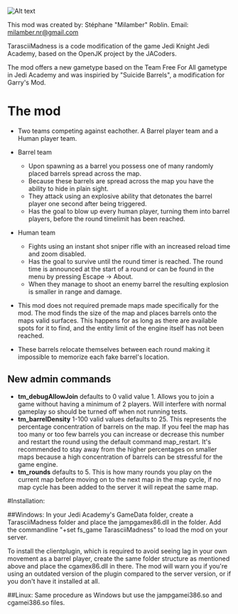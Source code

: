 ![Alt text](https://dl.dropboxusercontent.com/u/100824046/jofstuff/TarasciiMadness/media/tarascii_title.png "Tarascii Madness")

This mod was created by: Stéphane "Milamber" Roblin. 
Email: milamber.nr@gmail.com

TarasciiMadness is a code modification of the game Jedi Knight Jedi Academy, based on the OpenJK project by the JACoders.


The mod offers a new gametype based on the Team Free For All gametype in Jedi Academy and was inspiried by "Suicide Barrels", a modification for Garry's Mod.

# The mod

* Two teams competing against eachother. A Barrel player team and a Human player team.

* Barrel team
	* Upon spawning as a barrel you possess one of many randomly placed barrels spread across the map.
	* Because these barrels are spread across the map you have the ability to hide in plain sight.
	* They attack using an explosive ability that detonates the barrel player one second after being triggered.
	* Has the goal to blow up every human player, turning them into barrel players, before the round timelimit has been reached.

* Human team
	* Fights using an instant shot sniper rifle with an increased reload time and zoom disabled.
	* Has the goal to survive until the round timer is reached. The round time is announced at the start of a round or can be found in the menu by pressing Escape -> About.
	* When they manage to shoot an enemy barrel the resulting explosion is smaller in range and damage.

* This mod does not required premade maps made specifically for the mod. The mod finds the size of the map and places barrels onto the maps valid surfaces. This happens for as long as there are available spots for it to find, and the entity limit of the engine itself has not been reached.

* These barrels relocate themselves between each round making it impossible to memorize each fake barrel's location.


## New admin commands
* **tm_debugAllowJoin** defaults to 0 valid value 1. Allows you to join a game without having a minimum of 2 players. Will interfere with normal gameplay so should be turned off when not running tests.
* **tm_barrelDensity** 1-100 valid values defaults to 25. This represents the percentage concentration of barrels on the map. If you feel the map has too many or too few barrels you can increase or decrease this number and restart the round using the default command map_restart. It's recommended to stay away from the higher percentages on smaller maps because a high concentration of barrels can be stressful for the game engine.
* **tm_rounds** defaults to 5. This is how many rounds you play on the current map before moving on to the next map in the map cycle, if no map cycle has been added to the server it will repeat the same map.





#Installation:

##Windows:
In your Jedi Academy's GameData folder, create a TarasciiMadness folder and place the jampgamex86.dll in the folder. Add the commandline "+set fs_game TarasciiMadness" to load the mod on your server.

To install the clientplugin, which is required to avoid seeing lag in your own movement as a barrel player, create the same folder structure as mentioned above and place the cgamex86.dll in there. The mod will warn you if you're using an outdated version of the plugin compared to the server version, or if you don't have it installed at all.

##Linux:
Same procedure as Windows but use the jampgamei386.so and cgamei386.so files.
